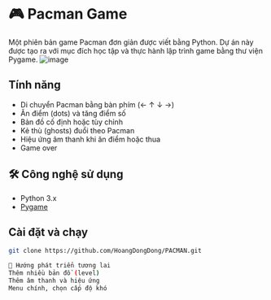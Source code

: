 # 🎮 Pacman Game

Một phiên bản game Pacman đơn giản được viết bằng Python. Dự án này được tạo ra với mục đích học tập và thực hành lập trình game bằng thư viện Pygame.
![image](https://github.com/user-attachments/assets/32dee1c2-788f-4445-a3d9-29a819e13fcf)
##  Tính năng

- Di chuyển Pacman bằng bàn phím (← ↑ ↓ →)
- Ăn điểm (dots) và tăng điểm số
- Bản đồ cố định hoặc tùy chỉnh
- Kẻ thù (ghosts) đuổi theo Pacman
- Hiệu ứng âm thanh khi ăn điểm hoặc thua
- Game over
## 🛠️ Công nghệ sử dụng

- Python 3.x
- [Pygame](https://www.pygame.org/)

##  Cài đặt và chạy

```bash
git clone https://github.com/HoangDongDong/PACMAN.git

🌱 Hướng phát triển tương lai
Thêm nhiều bản đồ (level)
Thêm âm thanh và hiệu ứng
Menu chính, chọn cấp độ khó
